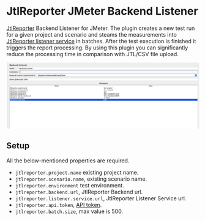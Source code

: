 # JtlReporter JMeter Backend Listener
[JtlReporter](https://jtlreporter.site) Backend Listener for JMeter.
The plugin creates a new test run for a given project and scenario and steams the measurements
into [JtlReporter listener service](https://github.com/ludeknovy/jtl-reporter-listener-service) in batches.
After the test execution is finished it triggers the report processing. By using this plugin you can significantly
reduce the processing time in comparison with JTL/CSV file upload.

![JtlReporter JMeter Backend Listener](./assets/listener_screenshot.png)

## Setup
All the below-mentioned properties are required.
* `jtlreporter.project.name` existing project name.
* `jtlreporter.scenario.name`, existing scenario name.
* `jtlreporter.environment` test environment. 
* `jtlreporter.backend.url`, JtlReporter Backend url.
* `jtlreporter.listener.service.url`, JtlReporter Listener Service url.
* `jtlreporter.api.token`, [API token](https://jtlreporter.site/docs/guides/administration/api-token).
* `jtlreporter.batch.size`, max value is 500. 